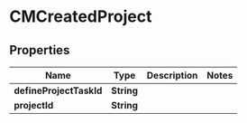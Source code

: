 

# CMCreatedProject


## Properties

| Name | Type | Description | Notes |
|------------ | ------------- | ------------- | -------------|
|**defineProjectTaskId** | **String** |  |  |
|**projectId** | **String** |  |  |



